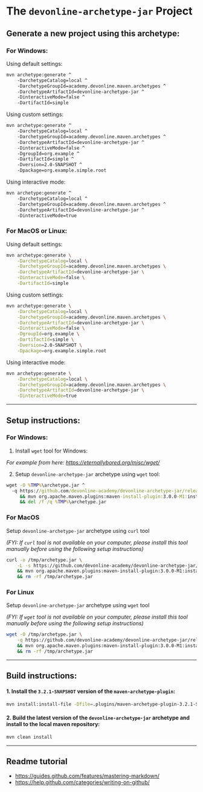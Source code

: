 # The `devonline-archetype-jar` Project

## Generate a new project using this archetype:

### For Windows:

Using default settings:

```bash
mvn archetype:generate ^
    -DarchetypeCatalog=local ^
    -DarchetypeGroupId=academy.devonline.maven.archetypes ^
    -DarchetypeArtifactId=devonline-archetype-jar ^
    -DinteractiveMode=false ^
    -DartifactId=simple
```

Using custom settings:

```bash
mvn archetype:generate ^
    -DarchetypeCatalog=local ^
    -DarchetypeGroupId=academy.devonline.maven.archetypes ^
    -DarchetypeArtifactId=devonline-archetype-jar ^
    -DinteractiveMode=false ^
    -DgroupId=org.example ^
    -DartifactId=simple ^
    -Dversion=2.0-SNAPSHOT ^
    -Dpackage=org.example.simple.root
```

Using interactive mode:

```bash
mvn archetype:generate ^
    -DarchetypeCatalog=local ^
    -DarchetypeGroupId=academy.devonline.maven.archetypes ^
    -DarchetypeArtifactId=devonline-archetype-jar ^
    -DinteractiveMode=true
```

### For MacOS or Linux:

Using default settings:

```bash
mvn archetype:generate \
    -DarchetypeCatalog=local \
    -DarchetypeGroupId=academy.devonline.maven.archetypes \
    -DarchetypeArtifactId=devonline-archetype-jar \
    -DinteractiveMode=false \
    -DartifactId=simple
```

Using custom settings:

```bash
mvn archetype:generate \
    -DarchetypeCatalog=local \
    -DarchetypeGroupId=academy.devonline.maven.archetypes \
    -DarchetypeArtifactId=devonline-archetype-jar \
    -DinteractiveMode=false \
    -DgroupId=org.example \
    -DartifactId=simple \
    -Dversion=2.0-SNAPSHOT \
    -Dpackage=org.example.simple.root
```

Using interactive mode:

```bash
mvn archetype:generate \
    -DarchetypeCatalog=local \
    -DarchetypeGroupId=academy.devonline.maven.archetypes \
    -DarchetypeArtifactId=devonline-archetype-jar \
    -DinteractiveMode=true
```

-----------------------------------------------------------------------------------
## Setup instructions:

### For Windows:

1. Install `wget` tool for Windows:

*For example from here: https://eternallybored.org/misc/wget/*

2. Setup `devonline-archetype-jar` archetype using `wget` tool:

```cmd
wget -O %TMP%\archetype.jar ^
  -q https://github.com/devonline-academy/devonline-archetype-jar/releases/latest/download/devonline-archetype-jar-1.0.jar ^
     && mvn org.apache.maven.plugins:maven-install-plugin:3.0.0-M1:install-file -Dfile=%TMP%\archetype.jar ^
     && del /f /q %TMP%\archetype.jar
```

### For MacOS

Setup `devonline-archetype-jar` archetype using `curl` tool

*(FYI: If `curl` tool is not available on your computer, please install this tool manually before using the following setup instructions)*

```bash
curl -o /tmp/archetype.jar \
    -L -s https://github.com/devonline-academy/devonline-archetype-jar/releases/latest/download/devonline-archetype-jar-1.0.jar \
    && mvn org.apache.maven.plugins:maven-install-plugin:3.0.0-M1:install-file -Dfile=/tmp/archetype.jar \
    && rm -rf /tmp/archetype.jar
```

### For Linux

Setup `devonline-archetype-jar` archetype using `wget` tool

*(FYI: If `wget` tool is not available on your computer, please install this tool manually before using the following setup instructions)*

```bash
wget -O /tmp/archetype.jar \
    -q https://github.com/devonline-academy/devonline-archetype-jar/releases/latest/download/devonline-archetype-jar-1.0.jar \
    && mvn org.apache.maven.plugins:maven-install-plugin:3.0.0-M1:install-file -Dfile=/tmp/archetype.jar \
    && rm -rf /tmp/archetype.jar
```
-----------------------------------------------------------------------------------

## Build instructions:

#### 1. Install the `3.2.1-SNAPSHOT` version of the `maven-archetype-plugin`:

```bash
mvn install:install-file -Dfile=.plugins/maven-archetype-plugin-3.2.1-SNAPSHOT.jar
```

#### 2. Build the latest version of the `devonline-archetype-jar` archetype and install to the local maven repository:

```bash
mvn clean install
```

-----------------------------------------------------------------------------------


## Readme tutorial

- https://guides.github.com/features/mastering-markdown/
- https://help.github.com/categories/writing-on-github/
